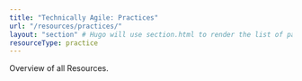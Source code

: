 ```yaml
---
title: "Technically Agile: Practices"
url: "/resources/practices/"
layout: "section" # Hugo will use section.html to render the list of pages
resourceType: practice
---
```


Overview of all Resources.
